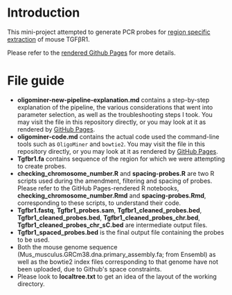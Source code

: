 # Introduction

This mini-project attempted to generate PCR probes for [region specific extraction](https://bmcgenomics.biomedcentral.com/articles/10.1186/s12864-016-2836-6) of mouse TGFβR1.

Please refer to the  [rendered Github Pages]() for more details.

# File guide

* **oligominer-new-pipeline-explanation.md** contains a step-by-step explanation of the pipeline, the various considerations that went into parameter selection, as well as the troubleshooting steps I took. You may visit the file in this repository directly, or you may look at it as rendered by [GitHub Pages](https://github.com/kkkaslikar/making-evenly-spaced-probes/oligominer-new-pipeline-explanation.md).
* **oligominer-code.md** contains the actual code used the command-line tools such as `OligoMiner` and `bowtie2`. You may visit the file in this repository directly, or you may look at it as rendered by [GitHub Pages](https://github.com/kkkaslikar/making-evenly-spaced-probes/oligominer-code.md).
* **Tgfbr1.fa** contains sequence of the region for which we were attempting to create probes.
* **checking_chromosome_number.R** and **spacing-probes.R** are two R scripts used during the amendment, filtering and spacing of probes. Please refer to the GitHub Pages-rendered R notebooks, **checking_chromosome_number.Rmd** and **spacing-probes.Rmd**, corresponding to these scripts, to understand their code.
* **Tgfbr1.fastq**, **Tgfbr1_probes.sam**,  **Tgfbr1_cleaned_probes.bed**, **Tgfbr1_cleaned_probes.bed**, **Tgfbr1_cleaned_probes_chr.bed**, **Tgfbr1_cleaned_probes_chr_sC.bed** are intermediate output files.
* **Tgfbr1_spaced_probes.bed** is the final output file containing the probes to be used.
* Both the mouse genome sequence (Mus_musculus.GRCm38.dna.primary_assembly.fa; from Ensembl) as well as the bowtie2 index files corresponding to that genome have not been uploaded, due to Github's space constraints.
* Please look to **localtree.txt** to get an idea of the layout of the working directory.
